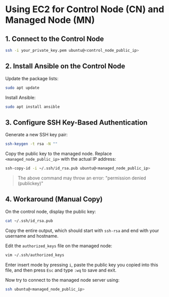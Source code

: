 


# Using EC2 for Control Node (CN) and Managed Node (MN)

## 1. Connect to the Control Node

```sh
ssh -i your_private_key.pem ubuntu@<control_node_public_ip>
```

## 2. Install Ansible on the Control Node

Update the package lists:

```sh
sudo apt update
```

Install Ansible:

```sh
sudo apt install ansible
```

## 3. Configure SSH Key-Based Authentication

Generate a new SSH key pair:

```sh
ssh-keygen -t rsa -N ""
```

Copy the public key to the managed node. Replace `<managed_node_public_ip>` with the actual IP address:

```sh
ssh-copy-id -i ~/.ssh/id_rsa.pub ubuntu@<managed_node_public_ip>
```

> The above command may throw an error: "permission denied (publickey)"

## 4. Workaround (Manual Copy)

On the control node, display the public key:

```sh
cat ~/.ssh/id_rsa.pub
```

Copy the entire output, which should start with `ssh-rsa` and end with your username and hostname.

Edit the `authorized_keys` file on the managed node:

```sh
vim ~/.ssh/authorized_keys
```

Enter insert mode by pressing `i`, paste the public key you copied into this file, and then press `Esc` and type `:wq` to save and exit.

Now try to connect to the managed node server using:

```sh
ssh ubuntu@<managed_node_public_ip>
```
```


